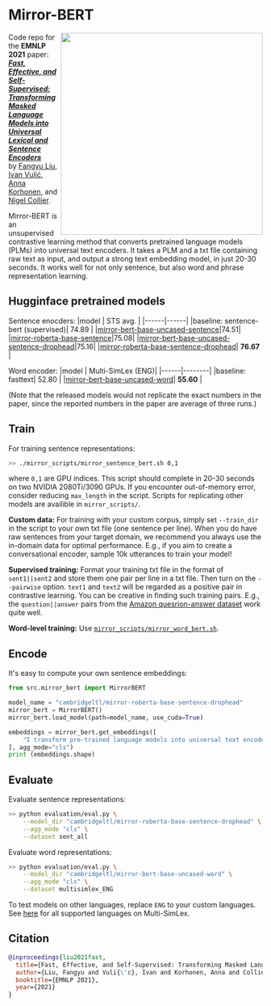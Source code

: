 # Mirror-BERT

<img align="right" width="400"  src="https://production-media.paperswithcode.com/methods/cd18d6ac-ca08-4fdb-bc69-69e4551372d1.png">

Code repo for the **EMNLP 2021** paper: <br>
[***Fast, Effective, and Self-Supervised: Transforming Masked Language Models into Universal Lexical and Sentence Encoders***](https://arxiv.org/pdf/2104.08027.pdf)<br>
by [Fangyu Liu](http://fangyuliu.me/about.html), [Ivan Vulić](https://sites.google.com/site/ivanvulic/), [Anna Korhonen](https://sites.google.com/site/annakorhonen/), and [Nigel Collier](https://sites.google.com/site/nhcollier/). 

Mirror-BERT is an unsupervised contrastive learning method that converts pretrained language models (PLMs) into universal text encoders. It takes a PLM and a txt file containing raw text as input, and output a strong text embedding model, in just 20-30 seconds. It works well for not only sentence, but also word and phrase representation learning.

## Hugginface pretrained models

Sentence enocders:
|model | STS avg. |
|------|------|
|baseline: sentence-bert (supervised)| 74.89 |
|[mirror-bert-base-uncased-sentence](https://huggingface.co/cambridgeltl/mirror-bert-base-uncased-sentence)|74.51|
|[mirror-roberta-base-sentence](https://huggingface.co/cambridgeltl/mirror-roberta-base-sentence)|75.08|
|[mirror-bert-base-uncased-sentence-drophead](https://huggingface.co/cambridgeltl/mirror-bert-base-uncased-sentence-drophead)|75.16|
|[mirror-roberta-base-sentence-drophead](https://huggingface.co/cambridgeltl/mirror-roberta-base-sentence-drophead)| **76.67** |

Word encoder:
|model | Multi-SimLex (ENG)|
|------|--------|
|baseline: fasttext| 52.80 |
|[mirror-bert-base-uncased-word](https://huggingface.co/cambridgeltl/mirror-bert-base-uncased-word)| **55.60** |

(Note that the released models would not replicate the exact numbers in the paper, since the reported numbers in the paper are average of three runs.)

## Train
For training sentence representations:
```bash
>> ./mirror_scripts/mirror_sentence_bert.sh 0,1
```
where `0,1` are GPU indices. This script should complete in 20-30 seconds on two NVIDIA 2080Ti/3090 GPUs. If you encounter out-of-memory error, consider reducing `max_length` in the script. Scripts for replicating other models are availible in `mirror_scripts/`.

**Custom data:** For training with your custom corpus, simply set `--train_dir` in the script to your own txt file (one sentence per line). When you do have raw sentences from your target domain, we recommend you always use the in-domain data for optimal performance. E.g., if you aim to create a conversational encoder, sample 10k utterances to train your model!

**Supervised training:** Format your training txt file in the format of `sent1||sent2` and store them one pair per line in a txt file. Then turn on the `--pairwise` option. `text1` and `text2` will be regarded as a positive pair in contrastive learning. You can be creative in finding such training pairs. E.g., the `question||answer` pairs from the [Amazon quesrion-answer dataset](https://jmcauley.ucsd.edu/data/amazon/qa/) work quite well.

**Word-level training:** Use [`mirror_scripts/mirror_word_bert.sh`](https://github.com/cambridgeltl/mirror-bert/blob/main/mirror_scripts/mirror_word_bert.sh). 

## Encode 
It's easy to compute your own sentence embeddings:
```python
from src.mirror_bert import MirrorBERT

model_name = "cambridgeltl/mirror-roberta-base-sentence-drophead"
mirror_bert = MirrorBERT()
mirror_bert.load_model(path=model_name, use_cuda=True)

embeddings = mirror_bert.get_embeddings([
    "I transform pre-trained language models into universal text encoders.",
], agg_mode="cls")
print (embeddings.shape)
```

## Evaluate
Evaluate sentence representations:
```bash
>> python evaluation/eval.py \
	--model_dir "cambridgeltl/mirror-roberta-base-sentence-drophead" \
	--agg_mode "cls" \
	--dataset sent_all
```

Evaluate word representations:
```bash
>> python evaluation/eval.py \
	--model_dir "cambridgeltl/mirror-bert-base-uncased-word" \
	--agg_mode "cls" \
	--dataset multisimlex_ENG
```
To test models on other languages, replace `ENG` to your custom languages. See [here](https://multisimlex.com/) for all supported languages on Multi-SimLex.


## Citation
```bibtex
@inproceedings{liu2021fast,
  title={Fast, Effective, and Self-Supervised: Transforming Masked Language Models into Universal Lexical and Sentence Encoders},
  author={Liu, Fangyu and Vuli{\'c}, Ivan and Korhonen, Anna and Collier, Nigel},
  booktitle={EMNLP 2021},
  year={2021}
}
```
